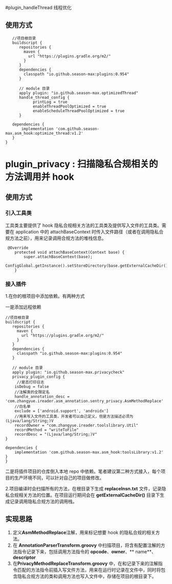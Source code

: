 #plugin_handleThread 线程优化
## 使用方式
```
   //项目根目录
   buildscript {
      repositories {
        maven {
          url "https://plugins.gradle.org/m2/"
        }
      }
      dependencies {
        classpath "io.github.season-max:plugins:0.954"
      }
      
      // module 目录
      apply plugin: "io.github.season-max.optimizedThread"
      handle_thread_config {
            printLog = true
            enableThreadPoolOptimized = true
            enableScheduleThreadPoolOptimized = true
      }
   
   dependencies {
       implementation 'com.github.season-max.asm_hook:optimize_thread:v1.2'
   }
}
   ```



# plugin_privacy : 扫描隐私合规相关的方法调用并 hook

## 使用方式

### 引入工具类
工具类主要提供了 hook 隐私合规相关方法的工具类及提供写入文件的工具类。需要在 application 中的 attachBaseContext 时传入文件路径（或者在调用隐私合规方法之前），用来记录调用合规方法的堆栈信息。
   ```
    @Override
       protected void attachBaseContext(Context base) {
           super.attachBaseContext(base);
           ConfigGlobal.getInstance().setStoreDirectory(base.getExternalCacheDir().getAbsolutePath());
       }
   ```

### 接入插件
1.在你的根项目中添加依赖。有两种方式

一是添加远程依赖
   ```
   //项目根目录
   buildscript {
      repositories {
        maven {
          url "https://plugins.gradle.org/m2/"
        }
      }
      dependencies {
        classpath "io.github.season-max:plugins:0.954"
      }
      
      // module 目录
      apply plugin: "io.github.season-max.privacycheck"
      privacy_plugin_config {
   		//是否打印日志
       isDebug = false
       //注解类的全限定名
       handle_annotation_desc = 'com.zhangyue.ireader.asm_annotation.sentry_privacy.AsmMethodReplace'
       //白名单
       exclude = ['android.support', 'androidx']
       //用来写入文件的工具类，开发者可以自己定义，但是方法描述必须为 (Ljava/lang/String;)V
       recordOwner = "com.zhangyue.ireader.toolslibrary.Util"
       recordMethod = "writeToFile"
       recordDesc = "(Ljava/lang/String;)V"
   }
   
   dependencies {
       implementation 'com.github.season-max.asm_hook:toolsLibrary:v1.2'
   }
}
   ```

二是将插件项目的仓库倒入本地 repo 中依赖。笔者建议第二种方式接入，每个项目的生产环境不同，可以针对自己的项目做修改。

2.项目编译时会扫描所有的方法，在根目录下生成 **replaceInsn.txt** 文件，记录隐私合规相关方法的位置。在项目运行期间会在 **getExternalCacheDir()**
   目录下生成记录调用隐私合规方法的调用栈。

## 实现思路

1. 定义**AsmMethodReplace**注解，用来标记想要 hook 的隐私合规的相关方法。
2. 在 **AnnotationParserTransform.groovy** 中扫描项目，将含有配置注解的方法指令记录下来，包括调用方法指令的 **opcode**、**owner**、**
   name**、**descriptor**
3. 在**PrivacyMethodReplaceTransform.groovy**
   中，在和记录下来的注解指令匹配的方法指令前插入写文件方法，用来在运行时记录在文件中，同时将包含隐私合规方法的类和调用方法也写入文件中，存储在项目的根目录下。
